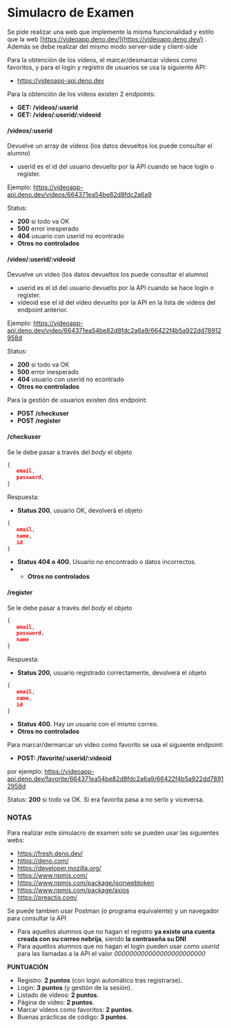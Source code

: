 # Simulacro de Examen

Se pide realizar una web que implemente la misma funcionalidad y estilo que la web [https://videoapp.deno.dev/](https://videoapp.deno.dev/) . Además se debe realizar del mismo modo server-side y client-side

Para la obtención de los vídeos, el marcar/desmarcar vídeos como favoritos, y para el login y registro de usuarios se usa la siguiente API:
- https://videoapp-api.deno.dev

Para la obtención de los vídeos existen 2 endpoints:

 - **GET: /videos/:userid**   
 - **GET: /video/:userid/:videoid**

####  /videos/:userid  

Devuelve un array de vídeos (los datos devueltos los puede consultar el alumno)

 - userid es el id del usuario devuelto por la API cuando se hace login o register.

Ejemplo: https://videoapp-api.deno.dev/videos/664371ea54be82d8fdc2a6a9

Status: 

 - **200** si todo va OK
 - **500** error inesperado
 - **404** usuario con userid no econtrado
 - **Otros no controlados** 


 ####  /video/:userid/:videoid  

Devuelve un vídeo (los datos devueltos los puede consultar el alumno)

 - userid es el id del usuario devuelto por la API cuando se hace login o register.
 - videoid ese el id del vídeo devuelto por la API en la lista de videos del endpoint anterior.

Ejemplo: https://videoapp-api.deno.dev/video/664371ea54be82d8fdc2a6a9/66422f4b5a922dd78912958d

Status: 

 - **200** si todo va OK
 - **500** error inesperado
 - **404** usuario con userid no econtrado
 - **Otros no controlados**
 
 Para la gestión de usuarios existen dos endpoint: 
 - **POST /checkuser**
 - **POST /register**

 #### /checkuser
 Se le debe pasar a través del *body* el objeto
 ```json
 { 
    email,
    password,
 }
 ```
 Respuesta:
 - **Status 200**, usuario OK, devolverá el objeto  
 ```json
 { 
    email,
    name,
    id
 }
 ```   
 - **Status 404 o 400.** Usuario no encontrado o datos incorrectos.
 -  - **Otros no controlados**
 
 #### /register
 Se le debe pasar a través del *body* el objeto
 ```json
 { 
    email,
    password,
    name
 }
 ```
 Respuesta:
 - **Status 200,** usuario registrado correctamente, devolverá el objeto  
 ```json
 { 
    email,
    name,
    id
 }
 ```   
 - **Status 400.** Hay un usuario con el mismo correo.
 - **Otros no controlados**
 
 Para marcar/dermarcar un video como favorito se usa el siguiente endpoint:

  - **POST: /favorite/:userid/:videoid**

  por ejemplo: https://videoapp-api.deno.dev/favorite/664371ea54be82d8fdc2a6a9/66422f4b5a922dd78912958d

  Status: **200** si todo va OK. Si era favorita pasa a no serlo y viceversa.


### NOTAS
Para realizar este simulacro de examen solo se pueden usar las siguientes webs:

 - https://fresh.deno.dev/
 - https://deno.com/
 - https://developer.mozilla.org/
 - https://www.npmjs.com/
 - https://www.npmjs.com/package/jsonwebtoken
 - https://www.npmjs.com/package/axios
 - https://preactjs.com/

Se puede tambien usar Postman (o programa equivalente) y un navegador para consultar la API

 - Para aquellos alumnos que no hagan el registro **ya existe una cuenta creada con su correo nebrija**, siendo **la contraseña su DNI**
 - Para aquellos alumnos que no hagan el login pueden usar como *userid* para las llamadas a la API el valor *000000000000000000000000*

**PUNTUACIÓN**

 - Registro: **2 puntos** (con login automático tras registrarse).
 - Login: **3 puntos** (y gestión de la sesión).
 - Listado de vídeos: **2 puntos**.
 - Página de video: **2 puntos**.
 - Marcar vídeos como favoritos: **2 puntos**.
 - Buenas prácticas de código: **3 puntos**.
